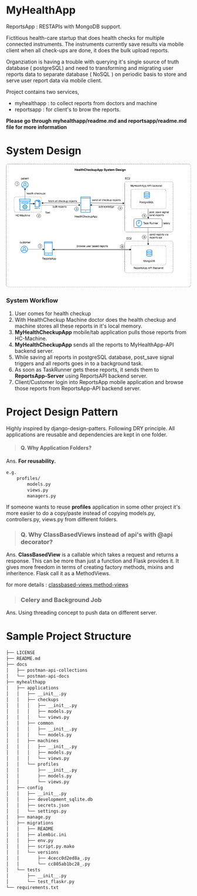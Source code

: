 # MyHealthApp

ReportsApp : RESTAPIs with MongoDB support.

Fictitious health-care startup that does health checks for multiple connected instruments. The instruments currently save results via mobile client when all check-ups are done, it does the bulk upload reports.

Organziation is having a trouble with querying it's single source of truth database ( postgreSQL) and need to transforming and migrating user reports data to separate database ( NoSQL ) on periodic basis to store and serve user report data via mobile client.

Project contains two services,
- myhealthapp : to collect reports from doctors and machine
- reportsapp : for client's to brow the reports.

**Please go through myhealthapp/readme.md and reportsapp/readme.md file for more information**

# System Design

![alt system-design](https://raw.githubusercontent.com/codetarsier/MyHealthApp/develop/docs/healthcheckup-system-design.png)

### System Workflow
1. User comes for health checkup
2. With HealthCheckup Machine doctor does the health checkup and machine stores all these reports in it's local memory.
3. **MyHealthCheckupApp** mobile/tab application pulls those reports from HC-Machine.
4. **MyHealthCheckupApp** sends all the reports to MyHealthApp-API backend server.
5. While saving all reports in postgreSQL database, post_save signal triggers and all reports goes in to a background task.
6. As soon as TaskRunner gets these reports, it sends them to **ReportsApp-Server** using ReportsAPI backend server. 
7. Client/Customer login into ReportsApp mobile application and browse those reports from ReportsApp-API backend server.

# Project Design Pattern

Highly inspired by django-design-patters.
Following DRY principle. All applications are reusable and dependencies are kept in one folder. 

> #### Q. Why Application Folders?

Ans. **For reusability.**

```
e.g.
    profiles/
        models.py
        views.py
        managers.py     
```
If someone wants to reuse **profiles** application in some other project it's more easier to do a copy/paste instead of copying models.py, controllers.py, views.py from different folders.

> ### Q. Why ClassBasedViews instead of api's with @api decorator?

Ans. **ClassBasedView** is a callable which takes a request and returns a response. This can be more than just a function and Flask provides it. It gives more freedom in terms of creating factory methods, mixins and inheritence. Flask call it as a MethodViews.

for more details : [classbased-views method-views](http://flask.pocoo.org/docs/0.12/views/#method-views-for-apis)

> ### Celery and Background Job
Ans. Using threading concept to push data on different server.

# Sample Project Structure

```
├── LICENSE
├── README.md
├── docs
│   ├── postman-api-collections
│   └── postman-api-docs
├── myhealthapp
│   ├── applications
│   │   ├── __init__.py
│   │   ├── checkups
│   │   │   ├── __init__.py
│   │   │   ├── models.py
│   │   │   └── views.py
│   │   ├── common
│   │   │   ├── __init__.py
│   │   │   └── models.py
│   │   ├── machines
│   │   │   ├── __init__.py
│   │   │   ├── models.py
│   │   │   └── views.py
│   │   └── profiles
│   │       ├── __init__.py
│   │       ├── models.py
│   │       └── views.py
│   ├── config
│   │   ├── __init__.py
│   │   ├── development_sqlite.db
│   │   ├── secrets.json
│   │   └── settings.py
│   ├── manage.py
│   ├── migrations
│   │   ├── README
│   │   ├── alembic.ini
│   │   ├── env.py
│   │   ├── script.py.mako
│   │   └── versions
│   │       ├── 4cecc0d2ed8a_.py
│   │       └── cc805ab1bc28_.py
│   └── tests
│       ├── __init__.py
│       └── test_flaskr.py
└── requirements.txt
```
